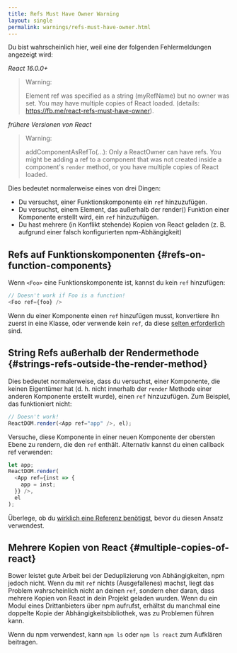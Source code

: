 ```yaml
---
title: Refs Must Have Owner Warning
layout: single
permalink: warnings/refs-must-have-owner.html
---
```


Du bist wahrscheinlich hier, weil eine der folgenden Fehlermeldungen angezeigt wird:

*React 16.0.0+*
> Warning:
>
> Element ref was specified as a string (myRefName) but no owner was set. You may have multiple copies of React loaded. (details: https://fb.me/react-refs-must-have-owner).

*frühere Versionen von React*
> Warning:
>
> addComponentAsRefTo(...): Only a ReactOwner can have refs. You might be adding a ref to a component that was not created inside a component's `render` method, or you have multiple copies of React loaded.

Dies bedeutet normalerweise eines von drei Dingen:

- Du versuchst, einer Funktionskomponente ein `ref` hinzuzufügen.
- Du versuchst, einem Element, das außerhalb der render() Funktion einer Komponente erstellt wird, ein `ref` hinzuzufügen.
- Du hast mehrere (in Konflikt stehende) Kopien von React geladen (z. B. aufgrund einer falsch konfigurierten npm-Abhängigkeit)

## Refs auf Funktionskomponenten {#refs-on-function-components}

Wenn `<Foo>` eine Funktionskomponente ist, kannst du kein `ref` hinzufügen:

```js
// Doesn't work if Foo is a function!
<Foo ref={foo} />
```

Wenn du einer Komponente einen `ref` hinzufügen musst, konvertiere ihn zuerst in eine Klasse, oder verwende kein `ref`, da diese [selten erforderlich](/docs/refs-and-the-dom.html#when-to-use-refs) sind.

## String Refs außerhalb der Rendermethode {#strings-refs-outside-the-render-method}

Dies bedeutet normalerweise, dass du versuchst, einer Komponente, die keinen Eigentümer hat (d. h. nicht innerhalb der `render` Methode einer anderen Komponente erstellt wurde), einen `ref` hinzuzufügen. Zum Beispiel, das funktioniert nicht:

```js
// Doesn't work!
ReactDOM.render(<App ref="app" />, el);
```

Versuche, diese Komponente in einer neuen Komponente der obersten Ebene zu rendern, die den `ref` enthält. Alternativ kannst du einen callback ref verwenden:

```js
let app;
ReactDOM.render(
  <App ref={inst => {
    app = inst;
  }} />,
  el
);
```

Überlege, ob du [wirklich eine Referenz benötigst](/docs/refs-and-the-dom.html#when-to-use-refs), bevor du diesen Ansatz verwendest.

## Mehrere Kopien von React {#multiple-copies-of-react}

Bower leistet gute Arbeit bei der Deduplizierung von Abhängigkeiten, npm jedoch nicht. Wenn du mit `ref` nichts (Ausgefallenes) machst, liegt das Problem wahrscheinlich nicht an deinen `ref`, sondern eher daran, dass mehrere Kopien von React in dein Projekt geladen wurden. Wenn du ein Modul eines Drittanbieters über npm aufrufst, erhältst du manchmal eine doppelte Kopie der Abhängigkeitsbibliothek, was zu Problemen führen kann.

Wenn du npm verwendest, kann `npm ls` oder `npm ls react` zum Aufklären beitragen.
